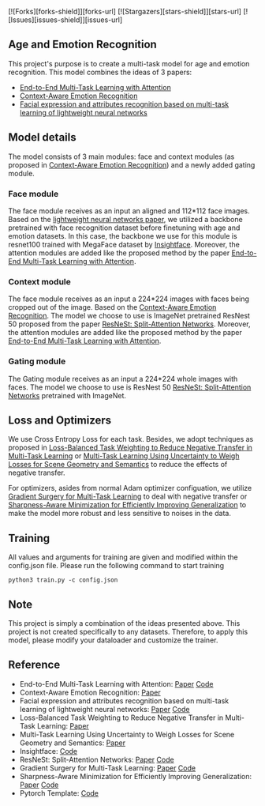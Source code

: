 [![Forks][forks-shield]][forks-url]
[![Stargazers][stars-shield]][stars-url]
[![Issues][issues-shield]][issues-url]

<!-- ABOUT THE PROJECT -->
## Age and Emotion Recognition

This project's purpose is to create a multi-task model for age and emotion recognition. This model combines the ideas of 3 papers:
* [End-to-End Multi-Task Learning with Attention](https://arxiv.org/pdf/1803.10704.pdf)
* [Context-Aware Emotion Recognition](https://arxiv.org/pdf/1908.05913.pdf)
* [Facial expression and attributes recognition based on multi-task learning of lightweight neural networks](https://arxiv.org/pdf/2103.17107.pdf)


## Model details
The model consists of 3 main modules: face and context modules (as proposed in [Context-Aware Emotion Recognition](https://arxiv.org/pdf/1908.05913.pdf)) and a newly added gating module.

### Face module

The face module receives as an input an aligned and 112*112 face images. Based on the [lightweight neural networks paper](https://arxiv.org/pdf/2103.17107.pdf), we utilized a backbone pretrained with face recognition dataset before finetuning with age and emotion datasets. In this case, the backbone we use for this module is resnet100 trained with MegaFace dataset by [Insightface](https://github.com/deepinsight/insightface). Moreover, the attention modules are added like the proposed method by the paper [End-to-End Multi-Task Learning with Attention](https://github.com/lorenmt/mtan).

### Context module
The face module receives as an input a 224*224 images with faces being cropped out of the image. Based on the [Context-Aware Emotion Recognition](https://arxiv.org/pdf/1908.05913.pdf). The model we choose to use is ImageNet pretrained ResNest 50 proposed from the paper [ResNeSt: Split-Attention Networks](https://arxiv.org/pdf/2004.08955.pdf). Moreover, the attention modules are added like the proposed method by the paper [End-to-End Multi-Task Learning with Attention](https://github.com/lorenmt/mtan).

### Gating module
The Gating module receives as an input a 224*224 whole images with faces. The model we choose to use is ResNest 50 [ResNeSt: Split-Attention Networks](https://arxiv.org/pdf/2004.08955.pdf) pretrained with ImageNet.


## Loss and Optimizers
We use Cross Entropy Loss for each task. Besides, we adopt techniques as proposed in [Loss-Balanced Task Weighting to Reduce Negative Transfer in Multi-Task Learning](https://ojs.aaai.org//index.php/AAAI/article/view/5125) or [Multi-Task Learning Using Uncertainty to Weigh Losses for Scene Geometry and Semantics](https://arxiv.org/pdf/1705.07115.pdf) to reduce the effects of negative transfer.


For optimizers, asides from normal Adam optimizer configuation, we utilize [Gradient Surgery for Multi-Task Learning](https://arxiv.org/pdf/2001.06782.pdf) to deal with negative transfer or [Sharpness-Aware Minimization for Efficiently Improving Generalization](https://arxiv.org/pdf/2010.01412.pdf) to make the model more robust and less sensitive to noises in the data.

## Training
All values and arguments for training are given and modified within the config.json file. Please run the following command to start training

```
python3 train.py -c config.json
```

## Note
This project is simply a combination of the ideas presented above. This project is not created specifically to any datasets. Therefore, to apply this model, please modify your dataloader and customize the trainer.

## Reference
* End-to-End Multi-Task Learning with Attention: [Paper](https://arxiv.org/pdf/1803.10704.pdf) [Code](https://github.com/lorenmt/mtan)
* Context-Aware Emotion Recognition: [Paper](https://arxiv.org/pdf/1908.05913.pdf)
* Facial expression and attributes recognition based on multi-task learning of lightweight neural networks: [Paper](https://arxiv.org/pdf/2103.17107.pdf) [Code](https://github.com/HSE-asavchenko/face-emotion-recognition)
* Loss-Balanced Task Weighting to Reduce Negative Transfer in Multi-Task Learning: [Paper](https://ojs.aaai.org//index.php/AAAI/article/view/5125)
* Multi-Task Learning Using Uncertainty to Weigh Losses for Scene Geometry and Semantics: [Paper](https://arxiv.org/pdf/1705.07115.pdf)
* Insightface: [Code](https://github.com/deepinsight/insightface)
* ResNeSt: Split-Attention Networks: [Paper](https://arxiv.org/pdf/2004.08955.pdf) [Code](https://github.com/zhanghang1989/ResNeSt.git)
* Gradient Surgery for Multi-Task Learning: [Paper](https://arxiv.org/pdf/2001.06782.pdf) [Code](https://github.com/WeiChengTseng/Pytorch-PCGrad.git)
* Sharpness-Aware Minimization for Efficiently Improving Generalization: [Paper](https://arxiv.org/pdf/2010.01412.pdf) [Code](https://github.com/davda54/sam.git)
* Pytorch Template: [Code](https://github.com/victoresque/pytorch-template.git)


